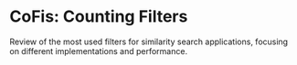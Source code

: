 # CoFis: Counting Filters 
Review of the most used filters for similarity search applications, focusing on different implementations and performance. 
<!--- Golomb-compressed sequences, Cuckoo filters, Quotient filters, Morton filters, Bloomier filters, XOR filters and Binary Fuse Filters. --->
